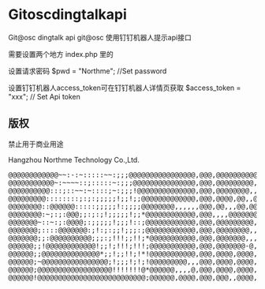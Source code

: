 # GitoscdingtalkapiGit@osc dingtalk api git@osc 使用钉钉机器人提示api接口需要设置两个地方 index.php 里的 设置请求密码$pwd = "Northme"; //Set password设置钉钉机器人access\_token可在钉钉机器人详情页获取$access_token = "xxx"; // Set Api token## 版权禁止用于商业用途Hangzhou Northme Technology Co.,Ltd. <pre>@@@@@@@@@@@@~~:-:~:::::~~:;;;@@@@@@@@@@@@@@@@,@@@,@@@@@@@@@@,@@,,,,,,,,@@@ ,,,,,,@-,@@@,@@@@@@,@@@@@@,,@@@@@@@@@@@@@@@@@@@@@@@@@@@@~:~~~~::;:::::~:;;;@@@@@@@@@@@@@@@,@@@,@@@@@@@@@,,@@@@@@@@,-@@@-,,,,@@@@,,@@,@@@@@@,@@@@@@,,@@@@@@@@@@@@@@@@@@@@@@@@@@@:::;::~~:~::::;~:;;;!@@@@@@@@@@@@@@,@@@,@@@@@@@@,,@@@@@@@@,,@@@@@@@,,@@@@@,,@,@@@@@@,@@,,,,,,,,,,@@@@@@@@@@@@@@@@@@@@@@::::::::;:;:;;;;;!;;!;;@@@@@@@@@@@@@,@@@,@@@@,@@,,@@@@@@@@,,@@@@@@@@,,@@@@@@,@,@@@@,,,,,@@@@,,@@@@@@@@@@@@@@@@@@@@@@@@@::@@@@@@:::::;;;;;!:;;;;@@@@@@@@,,,,,,@@@,@@,,,@@,@@@,@@@@,,,,@@@@,,,,,,,@,@@@@,@@@@@@,@@@@@@,,@@@@@@@@@@@@@@@@@@@@@@@@@:~;:;:@@@;;:;:;!;;;;;!;;*@@@@@@@@@@@@,@@@,,,,@@@@@@@,,@@@,,@@,,@@@@@@,,@@@,,@@@,@@@@@@,@@@@@@,,@@@@@@@@@@@@@@@@@@@@@@@@~::~:;:@@@@;:;;;;;!;;;!::;@@@@@@@@@@@@,@@@,@@@@@@@@@,,@-,,,@@@@,,,@@@@,,~@@@,,~@,@@@@@@,@,@,,,,,,,,@@@@@@@@@@@@@@@@@@@@@;::::@@@@@@@:;!:;:;;!;;;:;@@@@@@@@@@@@,@@@,@@@@@@@@,,,@,-@@@@@@@@@@@@,,,,-@@@,,@,@@@@@@,,,@@,@@@@@,@@@@@@@@@@@@@@@@@@@@@;;:@@@@@@@@@@;;;:;!!!;;!!;*@@@@@@@@@@@,@@@,@@@@@@@,,,,@@,,,,,,,,,@@@,,,,@,,@@@@@,@@@-,,,@@@@,-@@@,,@@@@@@@@@@@@@@@@@@@@;;!@@@@@@@@@@@@!;;!;!!!;!!!;@@@@@@@@@@@,@@@,@@@@@@@-@,,@@----,----@@-,@,,@@@@-,,,,,,@,@@,@@@@@,@@-,@@@@@@@@@@@@@@@@@@@@@;;@@@@@@@@@@@@@@*;;!;;!!;!*!@@@@@@@@@@@,@@@,@@@@,@@@@,,@@@@@@,@@@@@@,@@,,@@,,,,,@,@@@@@@,@@@@@,,@, @@@@@@@@@@@@@@@@@@@@@;~@@@@@@@@@@@@@@@@;!;;;!;!;!@@@@@@@@@,,,@@@,@@@@,@@@@,,@@@@@@,@@@@@@-@@,,@@@@@@@@,@@@@@@,@@@@@@,,-@@@@@@@@@@@@@@@@@@@@@@;@@@@@@@@@@@@@@@@@@!!!!!!!@*@@@@@@,,,,@,@@@,@@@@,@@@@,,@@@@@@,@@@@@@@@@,,@@@@@@@@,@@@@@@,@@@@@,,,, @@@@@@@@@@@@@@@@@@@@@!@@@@@@@@@@@@@@@@@@@@@@@@@@;@@@@@@,@@@@,@@@,@@@,,@@@@,,@,,,,,,,,,,-@@@@,,@@@@@@@@,@@@@@@,@@@@,,@@,,,@@@@@@@@@@@@@@</pre>